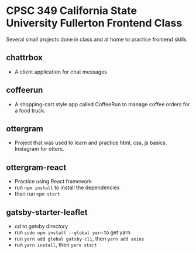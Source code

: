# CPSC 349 California State University Fullerton Frontend Class
Several small projects done in class and at home to practice frontend skills

## chattrbox
* A client application for chat messages

## coffeerun
* A shopping-cart style app called CoffeeRun to manage coffee orders for a food truck.

## ottergram
* Project that was used to learn and practice html, css, js basics. Instagram for otters.

## ottergram-react
* Practice using React framework
* run `npm install` to install the dependencies
* then run `npm start`

## gatsby-starter-leaflet
* cd to gatsby directory
* run `sudo npm install --global yarn` to get yarn
* run `yarn add global gatsby-cli`, then `yarn add axios`
* run `yarn install`, then `yarn start`
